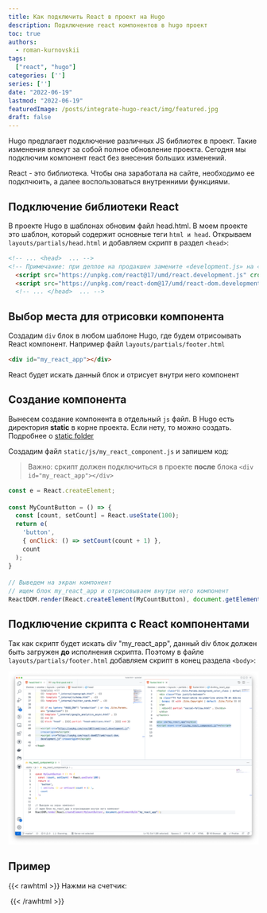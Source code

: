 ```yaml
---
title: Как подключить React в проект на Hugo
description: Подключение react компонентов в hugo проект
toc: true
authors:
  - roman-kurnovskii
tags:
  ["react", "hugo"]
categories: ['']
series: ['']
date: "2022-06-19"
lastmod: "2022-06-19"
featuredImage: /posts/integrate-hugo-react/img/featured.jpg
draft: false
---
```


Hugo предлагает подключение различных JS библиотек в проект. Такие изменения влекут за собой полное обновление проекта.
Сегодня мы подключим компонент react без внесения больших изменений.

React - это библиотека. Чтобы она заработала на сайте, необходимо ее подклчюить, а далее воспользоваться внутренними функциями.

## Подключение библиотеки React
В проекте Hugo в шаблонах обновим файл head.html. В моем проекте это шаблон, который содержит основные теги `html и head`.
Открываем `layouts/partials/head.html` и добавляем скрипт в раздел `<head>`:

```html
<!-- ... <head>  ... -->
<!-- Примечание: при деплое на продакшен замените «development.js» на «production.min.js» -->
  <script src="https://unpkg.com/react@17/umd/react.development.js" crossorigin></script>
  <script src="https://unpkg.com/react-dom@17/umd/react-dom.development.js" crossorigin></script>
  <!-- ... </head>  ... -->
```

## Выбор места для отрисовки компонента

Создадим `div` блок в любом шаблоне Hugo, где будем отрисоывать React компонент.
Например файл `layouts/partials/footer.html`

```html
<div id="my_react_app"></div>
```
React будет искать данный блок и отрисует внутри него компонент

## Создание компонента
Вынесем создание компонента в отдельный `js` файл. В Hugo есть директория **static** в корне проекта. Если нету, то можно создать. Подробнее о [static folder](https://gohugo.io/content-management/static-files/)

Создадим файл `static/js/my_react_component.js` и запишем код:
> Важно: сркипт должен подключиться в проекте **после** блока `<div id="my_react_app"></div>`

```js
const e = React.createElement;

const MyCountButton = () => {
  const [count, setCount] = React.useState(100);
  return e(
    'button',
    { onClick: () => setCount(count + 1) },
    count
  );
}

// Выведем на экран компонент
// ищем блок my_react_app и отрисовываем внутри него компонент
ReactDOM.render(React.createElement(MyCountButton), document.getElementById("my_react_app"));
```

## Подключение скрипта с React компонентами

Так как скрипт будет искать div "my_react_app", данный div блок должен быть загружен **до** исполнения скрипта. Поэтому в файле `layouts/partials/footer.html` добавляем скрипт в конец раздела `<body>`:

![](img/01.png)

## Пример

{{< rawhtml >}}
  Нажми на счетчик:
  <div id="_post_my_react_app" style="display:inline-block"  class='inline-block bg-tertiary-bg text-sm rounded px-3 py-1 my-1 me-2 hover:text-eureka' ></div>
  <script>
    const _post_e = React.createElement;

const MyCountButton = () => {
  const [count, setCount] = React.useState(Math.round(Math.random() * 100));
  return _post_e(
    'button',
    { onClick: () => setCount(count + 1) },
    count
  );
}

ReactDOM.render(React.createElement(MyCountButton), document.getElementById("_post_my_react_app"));
</script>
{{< /rawhtml >}}


